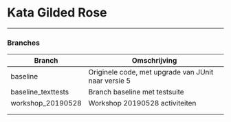 # Kata Gilded Rose
---

### Branches

| Branch | Omschrijving  | 
|---|---|
| baseline | Originele code, met upgrade van JUnit naar versie 5 |
| baseline_texttests | Branch baseline met testsuite |
| workshop_20190528 | Workshop 20190528 activiteiten |
|   |   |
|   |   |